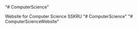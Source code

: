 "# ComputerScience"


Website for Computer Science SSKRU
"# ComputerScience" 
"# ComputerScienceWebsite" 
